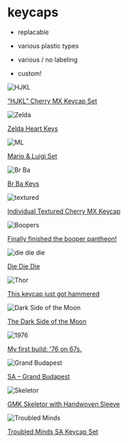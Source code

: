 # keycaps

* replacable
<!-- .element: class="fragment" -->
* various plastic types
<!-- .element: class="fragment" -->
* various / no labeling
<!-- .element: class="fragment" -->
* custom!
<!-- .element: class="fragment" -->


![HJKL](img/hjkl_keycaps.jpg)
<!-- .element style="width: 80%" -->

[“HJKL” Cherry MX Keycap Set](http://www.wasdkeyboards.com/index.php/hjkl-cherry-mx-keycap-set.html)


![Zelda](img/zelda.jpg)

[Zelda Heart Keys](http://techkeys.us/collections/keys/products/zelda-heart-keys)


![ML](img/ml.jpg)

[Mario & Luigi Set](http://techkeys.us/collections/keys/products/mario-luigi-set)


![Br Ba](img/bb.jpg)
<!-- .element style="width: 60%" -->

[Br Ba Keys](http://techkeys.us/collections/keys/products/br-ba-keys-breaking-bad)


![textured](img/textured.jpg)
<!-- .element style="width: 80%" -->

[Individual Textured Cherry MX Keycap](http://www.wasdkeyboards.com/index.php/textured-cherry-mx-keycap.html)


![Boopers](img/boopers.jpg)
<!-- .element style="width: 50%" -->

[Finally finished the booper pantheon!](https://www.reddit.com/r/MechanicalKeyboards/comments/57j41f/finally_finished_the_booper_pantheon/)


![die die die](img/die_die_die.jpg)
<!-- .element style="width: 80%" -->

[Die Die Die](https://www.reddit.com/r/MechanicalKeyboards/comments/582p83/die_die_die/)


![Thor](img/thor.jpg)
<!-- .element style="width: 80%" -->

[This keycap just got hammered](https://www.reddit.com/r/MechanicalKeyboards/comments/57m9m9/this_keycap_just_got_hammered/)


![Dark Side of the Moon](img/dark_side_of_the_moon.jpg)
<!-- .element style="width: 80%" -->

[The Dark Side of the Moon](https://www.reddit.com/r/MechanicalKeyboards/comments/2c7xfe/the_dark_side_of_the_moon/)


![1976](img/1976.jpg)
<!-- .element style="width: 90%" -->

[My first build: '76 on 67s.](https://www.reddit.com/r/MechanicalKeyboards/comments/58utbe/my_first_build_76_on_67s/)


![Grand Budapest](img/grand_budapest.png)
<!-- .element style="width: 90%" -->

[SA – Grand Budapest](https://www.reddit.com/r/MechanicalKeyboards/comments/4z66hk/ic_sa_grand_budapest/)


![Skeletor](img/skeletor.jpg)

[GMK Skeletor with Handwoven Sleeve](https://www.reddit.com/r/MechanicalKeyboards/comments/58a8ew/photos_gmk_skeletor_with_handwoven_sleeve/)


![Troubled Minds](img/troubled_minds.jpg)

[Troubled Minds SA Keycap Set](https://www.massdrop.com/buy/troubled-minds-sa-keycap-set)
